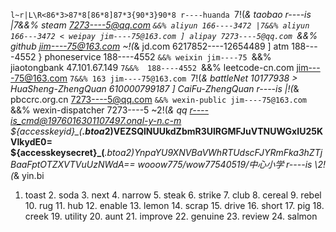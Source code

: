 `l~r|L\R<86*3>87*8[86*8]87*3{90*3}90*8
r----huanda `7!(*& taobao
r----is |7&&% steam
7273----5@qq.com `&&% aliyun
166----3472 |7&&% aliyun
166---3472 < weipay
jim----75@163.com ] alipay
7273----5@qq.com `&&% github
jim----75@163.com ~!(*& jd.com
6217852----12654489 ] atm
188----4552 } phoneservice
188----4552 `&&% weixin
jim----75 `&&% jiaotongbank
47.101.67.149 `7&&% 
188----4552 `&&% leetcode-cn.com
jim----75@163.com `7&&% 163
jim----75@163.com `7!(*& battleNet
10177938 > HuaSheng-ZhengQuan
610000799187 ] CaiFu-ZhengQuan
r----is |!(*& pbccrc.org.cn
7273----5@qq.com `&&% wexin-public
jim----75@163.com `&&% wexin-dispatcher
7273----5 ~2!(*& qq
r----is_cmd@1976016301107497.onal-y-n.c-m 
${accesskeyid}_(****.btoa*2)VEZSQlNUUkdZbmR3UlRGMFJuVTNUWGxIU25KVlkydE0=
${accesskeysecret}_(****.btoa*2)YnpaYU9XNVBaVWhRTUdscFJYRmFka3hZTjBaaFptOTZXVTVuUzNWdA==
wooow775/wow77540519/中心小学
r----is \2!(*& yin.bi
1. toast 2. soda 3. next 4. narrow 5. steak 6. strike 7. club 8. cereal 9. rebel 10. rug 11. hub 12. enable 13. lemon 14. scrap 15. drive 16. short 17. pig 18. creek 19. utility 20. aunt 21. improve 22. genuine 23. review 24. salmon 
